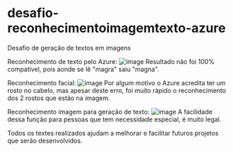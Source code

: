 # desafio-reconhecimentoimagemtexto-azure
Desafio de geração de textos em imagens

Reconhecimento de texto pelo Azure:
![image](https://github.com/jessicadaquina/desafio-reconhecimentoimagemtexto-azure/assets/124818774/743b3103-d623-405c-b2fc-0116aa01ad04)
Resultado não foi 100% compatível, pois aonde se lê "magra" saiu "magna". 

Reconhecimento facial:
![image](https://github.com/jessicadaquina/desafio-reconhecimentoimagemtexto-azure/assets/124818774/fbdb4fea-f536-43d4-8c39-dbf7dc91c106)
Por algum motivo o Azure acredita ter um rosto no cabelo, mas apesar deste erro, foi muito rápido o reconhecimento dos 2 rostos que estão na imagem.

Reconhecimento imagem para geração de texto:
![image](https://github.com/jessicadaquina/desafio-reconhecimentoimagemtexto-azure/assets/124818774/51b9965e-c4dc-44de-80f1-e46eec05f069)
A facilidade dessa função para pessoas que tem necessidade especial, é muito legal.

Todos os textes realizados ajudam a melhorar e facilitar futuros projetos que serão desenvolvidos.

